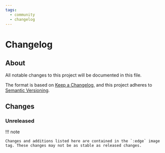 ```yaml
---
tags:
  - community
  - changelog
---
```


# Changelog

## About

All notable changes to this project will be documented in this file.

The format is based on [Keep a Changelog](https://keepachangelog.com/en/1.0.0/),
and this project adheres to [Semantic Versioning](https://semver.org/spec/v2.0.0.html).

## Changes

### Unreleased

!!! note

    Changes and additions listed here are contained in the `:edge` image tag. These changes may not be as stable as released changes.
